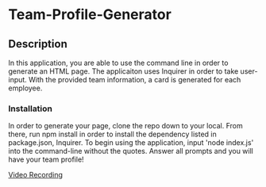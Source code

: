 # Team-Profile-Generator

## Description
In this application, you are able to use the command line in order to generate an HTML page. The applicaiton uses Inquirer in order to take user-input. With the provided team information, a card is generated for each employee. 

### Installation
In order to generate your page, clone the repo down to your local. From there, run npm install in order to install the dependency listed in package.json, Inquirer. To begin using the application, input 'node index.js' into the command-line without the quotes. Answer all prompts and you will have your team profile!

[Video Recording](https://drive.google.com/drive/folders/1--ZJJY8qXu6VHEsKnUuenr1Fb5n5UebN)
